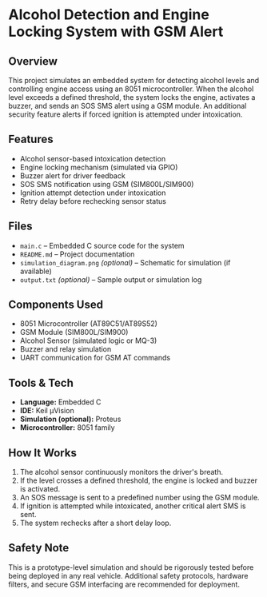 # Alcohol Detection and Engine Locking System with GSM Alert

## Overview

This project simulates an embedded system for detecting alcohol levels and controlling engine access using an 8051 microcontroller. When the alcohol level exceeds a defined threshold, the system locks the engine, activates a buzzer, and sends an SOS SMS alert using a GSM module. An additional security feature alerts if forced ignition is attempted under intoxication.

## Features

- Alcohol sensor-based intoxication detection
- Engine locking mechanism (simulated via GPIO)
- Buzzer alert for driver feedback
- SOS SMS notification using GSM (SIM800L/SIM900)
- Ignition attempt detection under intoxication
- Retry delay before rechecking sensor status

## Files

- `main.c` – Embedded C source code for the system
- `README.md` – Project documentation
- `simulation_diagram.png` *(optional)* – Schematic for simulation (if available)
- `output.txt` *(optional)* – Sample output or simulation log

## Components Used

- 8051 Microcontroller (AT89C51/AT89S52)
- GSM Module (SIM800L/SIM900)
- Alcohol Sensor (simulated logic or MQ-3)
- Buzzer and relay simulation
- UART communication for GSM AT commands

## Tools & Tech

- **Language:** Embedded C
- **IDE:** Keil µVision
- **Simulation (optional):** Proteus
- **Microcontroller:** 8051 family

## How It Works

1. The alcohol sensor continuously monitors the driver's breath.
2. If the level crosses a defined threshold, the engine is locked and buzzer is activated.
3. An SOS message is sent to a predefined number using the GSM module.
4. If ignition is attempted while intoxicated, another critical alert SMS is sent.
5. The system rechecks after a short delay loop.

## Safety Note

This is a prototype-level simulation and should be rigorously tested before being deployed in any real vehicle. Additional safety protocols, hardware filters, and secure GSM interfacing are recommended for deployment.

